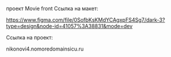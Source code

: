 проект Movie front
Ссылка на макет:

https://www.figma.com/file/0SofbKsKMdYCAgxpFS4Sg7/dark-3?type=design&node-id=41057%3A38831&mode=dev

Ссылка на проект:

nikonovi4.nomoredomainsicu.ru